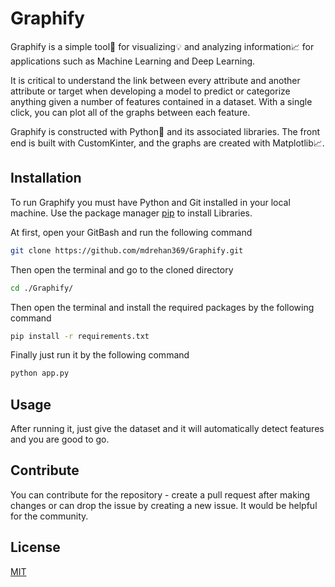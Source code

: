 # Graphify

Graphify is a simple tool:hammer: for visualizing:bulb: and analyzing information:chart_with_upwards_trend: for applications such as Machine Learning and Deep Learning.

It is critical to understand the link between every attribute and another attribute or target when developing a model to predict or categorize anything given a number of features contained in a dataset. With a single click, you can plot all of the graphs between each feature.

Graphify is constructed with Python:snake: and its associated libraries. The front end is built with CustomKinter, and the graphs are created with Matplotlib:chart_with_upwards_trend:.

## Installation

To run Graphify you must have Python and Git installed in your local machine.
Use the package manager [pip](https://pip.pypa.io/en/stable/) to install Libraries.

At first, open your GitBash and run the following command

```bash
git clone https://github.com/mdrehan369/Graphify.git
```
Then open the terminal and go to the cloned directory
```bash
cd ./Graphify/
```

Then open the terminal and install the required packages by the following command
```bash
pip install -r requirements.txt
```
Finally just run it by the following command
```bash
python app.py
```
## Usage
After running it, just give the dataset and it will automatically detect features and you are good to go.

## Contribute
You can contribute for the repository - create a pull request after making changes or can drop the issue by creating a new issue. It would be helpful for the community.

## License

[MIT](https://choosealicense.com/licenses/mit/)